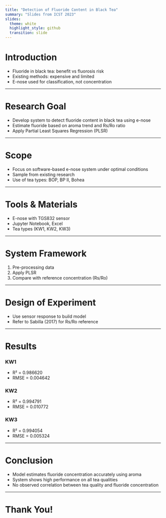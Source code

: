 ```yaml
---
title: "Detection of Fluoride Content in Black Tea"
summary: "Slides from ICST 2023"
slides:
  theme: white
  highlight_style: github
  transition: slide
---
```


# Introduction

- Fluoride in black tea: benefit vs fluorosis risk
- Existing methods: expensive and limited
- E-nose used for classification, not concentration

---

# Research Goal

- Develop system to detect fluoride content in black tea using e-nose
- Estimate fluoride based on aroma trend and Rs/Ro ratio
- Apply Partial Least Squares Regression (PLSR)

---

# Scope

- Focus on software-based e-nose system under optimal conditions
- Sample from existing research
- Use of tea types: BOP, BP II, Bohea

---

# Tools & Materials

- E-nose with TGS832 sensor
- Jupyter Notebook, Excel
- Tea types (KW1, KW2, KW3)

---

# System Framework

1. Pre-processing data
2. Apply PLSR
3. Compare with reference concentration (Rs/Ro)

---

# Design of Experiment

- Use sensor response to build model
- Refer to Sabilla (2017) for Rs/Ro reference

---

# Results

### KW1
- R² = 0.986620
- RMSE = 0.004642

### KW2
- R² = 0.994791
- RMSE = 0.010772

### KW3
- R² = 0.994054
- RMSE = 0.005324

---

# Conclusion

- Model estimates fluoride concentration accurately using aroma
- System shows high performance on all tea qualities
- No observed correlation between tea quality and fluoride concentration

---

# Thank You!
